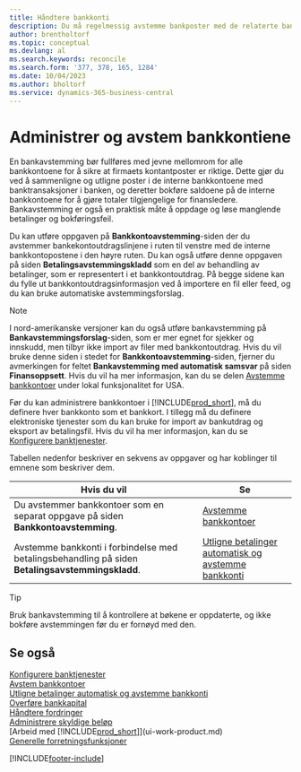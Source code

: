```yaml
---
title: Håndtere bankkonti
description: Du må regelmessig avstemme bankposter med de relaterte banktransaksjonene i bankkontiene.
author: brentholtorf
ms.topic: conceptual
ms.devlang: al
ms.search.keywords: reconcile
ms.search.form: '377, 378, 165, 1284'
ms.date: 10/04/2023
ms.author: bholtorf
ms.service: dynamics-365-business-central
---
```

# <a name="manage-and-reconcile-your-bank-accounts"></a>Administrer og avstem bankkontiene

En bankavstemming bør fullføres med jevne mellomrom for alle bankkontoene for å sikre at firmaets kontantposter er riktige. Dette gjør du ved å sammenligne og utligne poster i de interne bankkontoene med banktransaksjoner i banken, og deretter bokføre saldoene på de interne bankkontoene for å gjøre totaler tilgjengelige for finansledere. Bankavstemming er også en praktisk måte å oppdage og løse manglende betalinger og bokføringsfeil.

Du kan utføre oppgaven på **Bankkontoavstemming**-siden der du avstemmer bankekontoutdragslinjene i ruten til venstre med de interne bankkontopostene i den høyre ruten. Du kan også utføre denne oppgaven på siden **Betalingsavstemmingskladd** som en del av behandling av betalinger, som er representert i et bankkontoutdrag. På begge sidene kan du fylle ut bankkontoutdragsinformasjon ved å importere en fil eller feed, og du kan bruke automatiske avstemmingsforslag.

> [!NOTE]  
> I nord-amerikanske versjoner kan du også utføre bankavstemming på **Bankavstemmingsforslag**-siden, som er mer egnet for sjekker og innskudd, men tilbyr ikke import av filer med bankkontoutdrag. Hvis du vil bruke denne siden i stedet for **Bankkontoavstemming**-siden, fjerner du avmerkingen for feltet **Bankavstemming med automatisk samsvar** på siden **Finansoppsett**. Hvis du vil ha mer informasjon, kan du se delen [Avstemme bankkontoer](LocalFunctionality/UnitedStates/how-to-reconcile-bank-accounts.md) under lokal funksjonalitet for USA.

Før du kan administrere bankkontoer i [!INCLUDE[prod_short](includes/prod_short.md)], må du definere hver bankkonto som et bankkort. I tillegg må du definere elektroniske tjenester som du kan bruke for import av bankutdrag og eksport av betalingsfil. Hvis du vil ha mer informasjon, kan du se [Konfigurere banktjenester](bank-setup-banking.md).

Tabellen nedenfor beskriver en sekvens av oppgaver og har koblinger til emnene som beskriver dem.

| Hvis du vil | Se |
| --- | --- |
| Du avstemmer bankkontoer som en separat oppgave på siden **Bankkontoavstemming**. |[Avstemme bankkontoer](bank-how-reconcile-bank-accounts-separately.md) |
| Avstemme bankkonti i forbindelse med betalingsbehandling på siden **Betalingsavstemmingskladd**. |[Utligne betalinger automatisk og avstemme bankkonti](receivables-apply-payments-auto-reconcile-bank-accounts.md) |

> [!TIP]
> Bruk bankavstemming til å kontrollere at bøkene er oppdaterte, og ikke bokføre avstemmingen før du er fornøyd med den.

## <a name="see-also"></a>Se også

[Konfigurere banktjenester](bank-setup-banking.md)  
[Avstem bankkontoer](bank-how-reconcile-bank-accounts-separately.md)  
[Utligne betalinger automatisk og avstemme bankkonti](receivables-apply-payments-auto-reconcile-bank-accounts.md)  
[Overføre bankkapital](bank-how-transfer-bank-funds.md)  
[Håndtere fordringer](receivables-manage-receivables.md)  
[Administrere skyldige beløp](payables-manage-payables.md)  
[Arbeid med [!INCLUDE[prod_short](includes/prod_short.md)]](ui-work-product.md)  
[Generelle forretningsfunksjoner](ui-across-business-areas.md)


[!INCLUDE[footer-include](includes/footer-banner.md)]
